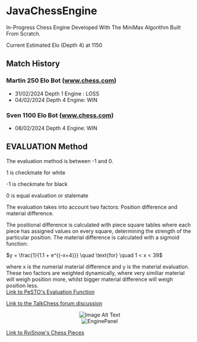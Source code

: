 # JavaChessEngine
In-Progress Chess Engine Developed With The MiniMax Algorithm Built From Scratch.

Current Estimated Elo (Depth 4) at 1150
 
## Match History
### Martin 250 Elo Bot (www.chess.com)
- 31/02/2024 Depth 1 Engine : LOSS 
- 04/02/2024 Depth 4 Engine: WIN 
### Sven 1100 Elo Bot (www.chess.com)
- 08/02/2024 Depth 4 Engine: WIN 

## EVALUATION Method  
The evaluation method is between -1 and 0.

1 is checkmate for white

-1 is checkmate for black

0 is equal evaluation or stalemate

The evaluation takes into account two factors:  Position difference and material difference.

The positional difference is calculated with piece square tables where each piece has assigned values on every square, determining the strength of the particular position. The material difference is calculated with a sigmoid function:  

$y = \frac{1}{1.1 + e^{(-x+4)}} \quad \text{for} \quad 1 < x < 39$

where x is the numerial material difference and y is the material evaluation.
These two factors are weighted dynamically, where very similiar material will weigh position more, whilst bigger material difference will weigh position less.  
[Link to PeSTO's Evaluation Function](https://www.chessprogramming.org/PeSTO%27s_Evaluation_Function)

[Link to the TalkChess forum discussion](http://www.talkchess.com/forum3/viewtopic.php?f=2&t=68311&start=19#)



<div align="center">
  <img src="https://github.com/SamChenYu/JavaChessEngine/assets/150127006/f254d4b6-aa5b-4a99-8ab3-1cf218cc59eb" alt="Image Alt Text">
</div>



<div style="text-align:center;">
    <img src="https://github.com/SamChenYu/JavaChessEngine/assets/150127006/e1f63eba-69f1-4ba4-b716-52903ca63355" alt="EnginePanel">
</div>

[Link to RyiSnow's Chess Pieces](https://ryisnow.itch.io/pixel-art-chess-piece-images)
